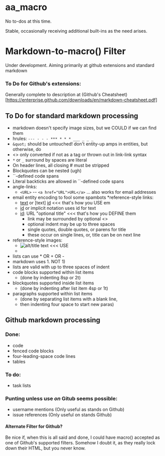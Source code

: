 # aa_macro

No to-dos at this time.

Stable, occasionally receiving additional built-ins as the need arises.

# Markdown-to-macro\(\) Filter

Under development. Aiming primarily at github extensions and standard markdown

### To Do for Github's extensions:

Generally complete to description at (Github's Cheatsheet)[https://enterprise.github.com/downloads/en/markdown-cheatsheet.pdf]

## To Do for standard markdown processing

* markdown doesn't specify image sizes, but we COULD if we can find them
* hrules: `--- - - - *** * * * ___ _ _ _`
* `&quot;` should be untouched! don't entity-up amps in entities, but otherwise, do
* <> only converted if not as a tag or thrown out in link-link syntax
* `*` or `_` surround by spaces are literal
* On header lines, all closing # must be stripped
* Blockquotes can be nested (ugh)
* \`\`-defined code spans
* Literal backticks are allowed in \`\`-defined code spans
* angle-links:
  *	`<URL>` -- `<a href="URL">URL</a>` ... also works for email addresses
* email entity encoding to fool some spambots
*reference-style links:
  * [text][id] or [text] [id]   <<< that's how you USE em
  * [id][]                          or implicit notation uses id for text
  * [id]: URL "optional title" <<< that's how you DEFINE them
    * link may be surrounded by optional <>
    * optional indent may be up to three spaces
    * single quotes, double quotes, or parens for title
    * these occur on single lines, or, title can be on next line
* reference-style images:
  * ![alt/title text][id]     <<< USE
  * [id]: URL 
* lists can use \* OR \+ OR \-
* markdown uses 1\. NOT 1\)
* lists are valid with up to three spaces of indent
* code blocks supported within list items
  * (done by indenting 8sp or 2t)
* blockquotes supported inside list items
  * (done by indenting after list item 4sp or 1t)
* paragraphs supported within list items
  * (done by separating list items with a blank line,
  * then indenting four space to start new paras)

## Github markdown processing

### Done:

* code
* fenced code blocks
* four-leading-space code lines
* tables

### To do:

* task lists

### Punting unless use *on* Gitub seems possible:

* username mentions \(Only useful as stands on Github\)
* issue references \(Only useful on stands Github\)

#### Alternate Filter for Github?

Be nice if, when this is all said and done, I could have macro\(\) accepted
as one of Github's supported filters. Somehow I doubt it, as they really
lock down their HTML, but you never know.
